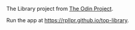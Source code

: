 The Library project from [The Odin Project](https://www.theodinproject.com).

Run the app at <https://rpllpr.github.io/top-library>.
